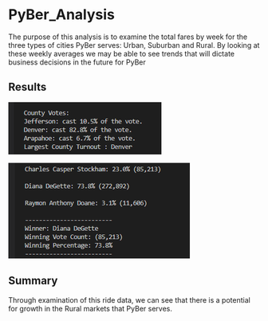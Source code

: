 # PyBer_Analysis
The purpose of this analysis is to examine the total fares by week for the three types of cities PyBer serves: Urban, Suburban and Rural. By looking at these weekly averages we may be able to see trends that will dictate business decisions in the future for PyBer

## Results

![This is an image](https://github.com/yvoatelep/Module_3_Election/blob/main/Resources/election%20county%20results.png)



![This is an image](https://github.com/yvoatelep/Module_3_Election/blob/main/Resources/election_results_by%20_candidate.png)

## Summary
Through examination of this ride data, we can see that there is a potential for growth in the Rural markets that PyBer serves. 
